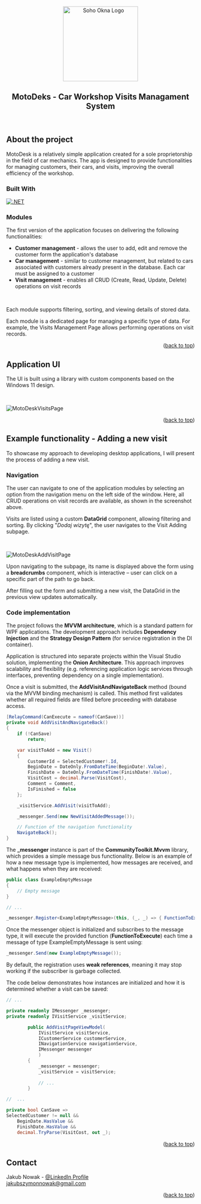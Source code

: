 <div id="readme-top">
    <br/> 
    <p align="center"> 
        <img src="Images/MotoDesk.png" alt="Soho Okna Logo" style="width: 200px"> 
            <h2 align="center">MotoDeks - Car Workshop Visits Managament System
            </h2> 
    </p> 
</div>

<br>

## About the project

MotoDesk is a relatively simple application created for a sole proprietorship in the field of car mechanics. The app is designed to provide functionalities for managing customers, their cars, and visits, improving the overall efficiency of the workshop.

### Built With

[![.NET][.NetCsharp]][.NetCsharp-url]

### Modules

The first version of the application focuses on delivering the following functionalities:
- **Customer management** - allows the user to add, edit and remove the customer form the application's database 
- **Car management** -  similar to customer management, but related to cars associated with customers already present in the database. Each car must be assigned to a customer
- **Visit management** - enables all CRUD (Create, Read, Update, Delete) operations on visit records

<br>

Each module supports filtering, sorting, and viewing details of stored data.

Each module is a dedicated page for managing a specific type of data. For example, the Visits Management Page allows performing operations on visit records.

<p align="right">(<a href="#readme-top">back to top</a>)</p>

## Application UI

The UI is built using a library with custom components based on the Windows 11 design.

<br>

![MotoDeskVisitsPage]

<p align="right">(<a href="#readme-top">back to top</a>)</p>

## Example functionality - Adding a new visit

To showcase my approach to developing desktop applications, I will present the process of adding a new visit.

### Navigation

The user can navigate to one of the application modules by selecting an option from the navigation menu on the left side of the window. Here, all CRUD operations on visit records are available, as shown in the screenshot above.

Visits are listed using a custom **DataGrid** component, allowing filtering and sorting. By clicking "_Dodaj wizytę_", the user navigates to the Visit Adding subpage.

<br>

![MotoDeskAddVisitPage]

Upon navigating to the subpage, its name is displayed above the form using a **breadcrumbs** component, which is interactive – user can click on a specific part of the path to go back.

After filling out the form and submitting a new visit, the DataGrid in the previous view updates automatically.

### Code implementation

The project follows the **MVVM architecture**, which is a standard pattern for WPF applications. The development approach includes **Dependency Injection** and the **Strategy Design Pattern** (for service registration in the DI container).

Application is structured into separate projects within the Visual Studio solution, implementing the **Onion Architecture**. This approach improves scalability and flexibility (e.g. referencing application logic services through interfaces, preventing dependency on a single implementation).  

Once a visit is submitted, the **AddVisitAndNavigateBack** method (bound via the MVVM binding mechanism) is called. This method first validates whether all required fields are filled before proceeding with database access.

``` cs
[RelayCommand(CanExecute = nameof(CanSave))]
private void AddVisitAndNavigateBack()
{
    if (!CanSave)
        return;

    var visitToAdd = new Visit()
    {
        CustomerId = SelectedCustomer!.Id,
        BeginDate = DateOnly.FromDateTime(BeginDate!.Value),
        FinishDate = DateOnly.FromDateTime(FinishDate!.Value),
        VisitCost = decimal.Parse(VisitCost),
        Comment = Comment,
        IsFinished = false
    };

    _visitService.AddVisit(visitToAdd);

    _messenger.Send(new NewVisitAddedMessage());

    // Function of the navigation functionality
    NavigateBack();
}
```

The **_messenger** instance is part of the **CommunityToolkit.Mvvm** library, which provides a simple message bus functionality. Below is an example of how a new message type is implemented, how messages are received, and what happens when they are received:

``` cs
public class ExampleEmptyMessage
{
    // Empty message
}

// ...

_messenger.Register<ExampleEmptyMessage>(this, (_, _) => { FunctionToExecute(); });
```
Once the messenger object is initialized and subscribes to the message type, it will execute the provided function (**FunctionToExecute**) each time a message of type ExampleEmptyMessage is sent using:

``` cs 
_messenger.Send(new ExampleEmptyMessage());
```

By default, the registration uses **weak references**, meaning it may stop working if the subscriber is garbage collected.


The code below demonstrates how instances are initialized and how it is determined whether a visit can be saved:

``` cs
// ...

private readonly IMessenger _messenger;
private readonly IVisitService _visitService;

        public AddVisitPageViewModel(
            IVisitService visitService, 
            ICustomerService customerService, 
            INavigationService navigationService,
            IMessenger messenger
            )
        {
            _messenger = messenger;
            _visitService = visitService;
            
            // ...
        }

//  ...

private bool CanSave =>
SelectedCustomer != null &&
    BeginDate.HasValue &&
    FinishDate.HasValue &&
    decimal.TryParse(VisitCost, out _);
```


<p align="right">(<a href="#readme-top">back to top</a>)</p>

<!-- CONTACT -->
## Contact
Jakub Nowak - [@LinkedIn Profile](https://www.linkedin.com/in/jakub-nowak-a245312b7/)
<br/> jakubszymonnowak@gmail.com

<p align="right">(<a href="#readme-top">back to top</a>)</p>


<!-- MARKDOWN LINKS & IMAGES -->
[MotoDeskVisitsPage]: Images/MotoDeskVisitsPage.png
[MotoDeskAddVisitPage]: Images/MotoDeskAddVisitPage.png
[.NetCsharp]: https://img.shields.io/badge/-.NET%208.0%20%7C%20%20C%23%2012.0-blueviolet?style=for-the-badge
[.NetCsharp-url]: https://dotnet.microsoft.com/en-us/
